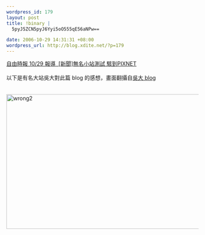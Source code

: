 ```yaml
--- 
wordpress_id: 179
layout: post
title: !binary |
  5pyJ5ZCN5pyJ6Yyi5oO555qE56aNPw==

date: 2006-10-29 14:31:31 +08:00
wordpress_url: http://blog.xdite.net/?p=179
---
```

<a href="http://www.libertytimes.com.tw/2006/new/oct/29/today-life2.htm">自由時報 10/29 報導&nbsp; [新聞]無名小站測試 駭到PIXNET</a><br /> <br /> 以下是有名大站吳大對此篇 blog 的感想，畫面翻攝自<a href="http://www.wretch.cc/blog/wkwu&amp;article_id=5051770">吳大 blog</a><br /> <br /><br /><a title="Photo Sharing" href="http://www.flickr.com/photos/14765209@N00/281973196/"><img width="582" height="354" alt="wrong2" src="http://static.flickr.com/104/281973196_01db6862fa_o.jpg" /></a>
